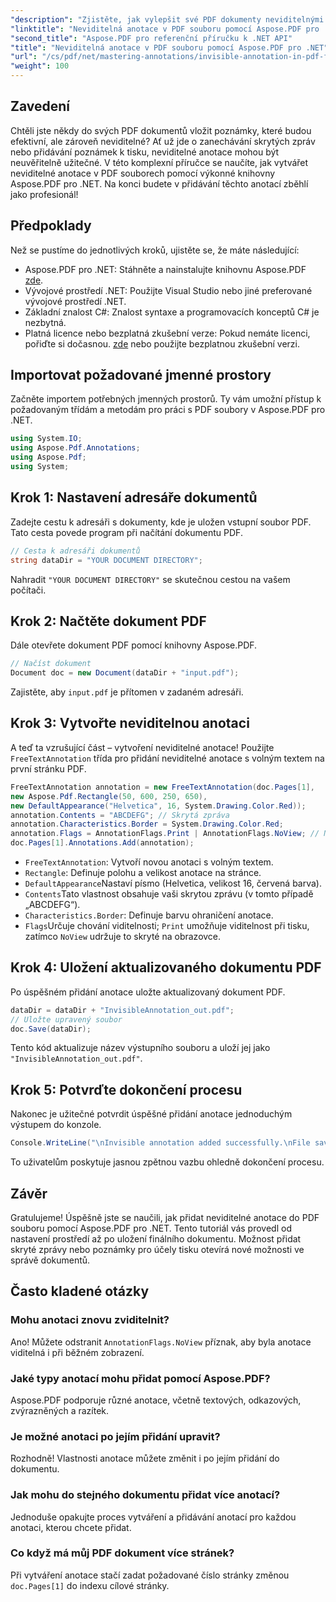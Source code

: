 ```yaml
---
"description": "Zjistěte, jak vylepšit své PDF dokumenty neviditelnými anotacemi pomocí Aspose.PDF pro .NET. Tento komplexní tutoriál vás provede procesem vytváření efektivních, ale diskrétních poznámek ve vašich PDF souborech."
"linktitle": "Neviditelná anotace v PDF souboru pomocí Aspose.PDF pro .NET"
"second_title": "Aspose.PDF pro referenční příručku k .NET API"
"title": "Neviditelná anotace v PDF souboru pomocí Aspose.PDF pro .NET"
"url": "/cs/pdf/net/mastering-annotations/invisible-annotation-in-pdf-file/"
"weight": 100
---
```


## Zavedení

Chtěli jste někdy do svých PDF dokumentů vložit poznámky, které budou efektivní, ale zároveň neviditelné? Ať už jde o zanechávání skrytých zpráv nebo přidávání poznámek k tisku, neviditelné anotace mohou být neuvěřitelně užitečné. V této komplexní příručce se naučíte, jak vytvářet neviditelné anotace v PDF souborech pomocí výkonné knihovny Aspose.PDF pro .NET. Na konci budete v přidávání těchto anotací zběhlí jako profesionál!

## Předpoklady

Než se pustíme do jednotlivých kroků, ujistěte se, že máte následující:

- Aspose.PDF pro .NET: Stáhněte a nainstalujte knihovnu Aspose.PDF [zde](https://releases.aspose.com/pdf/net/).
- Vývojové prostředí .NET: Použijte Visual Studio nebo jiné preferované vývojové prostředí .NET.
- Základní znalost C#: Znalost syntaxe a programovacích konceptů C# je nezbytná.
- Platná licence nebo bezplatná zkušební verze: Pokud nemáte licenci, pořiďte si dočasnou. [zde](https://purchase.aspose.com/temporary-license/) nebo použijte bezplatnou zkušební verzi.

## Importovat požadované jmenné prostory

Začněte importem potřebných jmenných prostorů. Ty vám umožní přístup k požadovaným třídám a metodám pro práci s PDF soubory v Aspose.PDF pro .NET.

```csharp
using System.IO;
using Aspose.Pdf.Annotations;
using Aspose.Pdf;
using System;
```

## Krok 1: Nastavení adresáře dokumentů

Zadejte cestu k adresáři s dokumenty, kde je uložen vstupní soubor PDF. Tato cesta povede program při načítání dokumentu PDF.

```csharp
// Cesta k adresáři dokumentů
string dataDir = "YOUR DOCUMENT DIRECTORY";
```

Nahradit `"YOUR DOCUMENT DIRECTORY"` se skutečnou cestou na vašem počítači.

## Krok 2: Načtěte dokument PDF

Dále otevřete dokument PDF pomocí knihovny Aspose.PDF.

```csharp
// Načíst dokument
Document doc = new Document(dataDir + "input.pdf");
```

Zajistěte, aby `input.pdf` je přítomen v zadaném adresáři.

## Krok 3: Vytvořte neviditelnou anotaci

A teď ta vzrušující část – vytvoření neviditelné anotace! Použijte `FreeTextAnnotation` třída pro přidání neviditelné anotace s volným textem na první stránku PDF.

```csharp
FreeTextAnnotation annotation = new FreeTextAnnotation(doc.Pages[1], 
new Aspose.Pdf.Rectangle(50, 600, 250, 650), 
new DefaultAppearance("Helvetica", 16, System.Drawing.Color.Red));
annotation.Contents = "ABCDEFG"; // Skrytá zpráva
annotation.Characteristics.Border = System.Drawing.Color.Red;
annotation.Flags = AnnotationFlags.Print | AnnotationFlags.NoView; // Neviditelný na obrazovce
doc.Pages[1].Annotations.Add(annotation);
```

- `FreeTextAnnotation`: Vytvoří novou anotaci s volným textem.
- `Rectangle`: Definuje polohu a velikost anotace na stránce.
- `DefaultAppearance`Nastaví písmo (Helvetica, velikost 16, červená barva).
- `Contents`Tato vlastnost obsahuje vaši skrytou zprávu (v tomto případě „ABCDEFG“).
- `Characteristics.Border`: Definuje barvu ohraničení anotace.
- `Flags`Určuje chování viditelnosti; `Print` umožňuje viditelnost při tisku, zatímco `NoView` udržuje to skryté na obrazovce.

## Krok 4: Uložení aktualizovaného dokumentu PDF

Po úspěšném přidání anotace uložte aktualizovaný dokument PDF.

```csharp
dataDir = dataDir + "InvisibleAnnotation_out.pdf";
// Uložte upravený soubor
doc.Save(dataDir);
```

Tento kód aktualizuje název výstupního souboru a uloží jej jako `"InvisibleAnnotation_out.pdf"`.

## Krok 5: Potvrďte dokončení procesu

Nakonec je užitečné potvrdit úspěšné přidání anotace jednoduchým výstupem do konzole.

```csharp
Console.WriteLine("\nInvisible annotation added successfully.\nFile saved at " + dataDir);
```

To uživatelům poskytuje jasnou zpětnou vazbu ohledně dokončení procesu.

## Závěr

Gratulujeme! Úspěšně jste se naučili, jak přidat neviditelné anotace do PDF souboru pomocí Aspose.PDF pro .NET. Tento tutoriál vás provedl od nastavení prostředí až po uložení finálního dokumentu. Možnost přidat skryté zprávy nebo poznámky pro účely tisku otevírá nové možnosti ve správě dokumentů.

## Často kladené otázky

### Mohu anotaci znovu zviditelnit?
Ano! Můžete odstranit `AnnotationFlags.NoView` příznak, aby byla anotace viditelná i při běžném zobrazení.

### Jaké typy anotací mohu přidat pomocí Aspose.PDF?
Aspose.PDF podporuje různé anotace, včetně textových, odkazových, zvýrazněných a razítek.

### Je možné anotaci po jejím přidání upravit?
Rozhodně! Vlastnosti anotace můžete změnit i po jejím přidání do dokumentu.

### Jak mohu do stejného dokumentu přidat více anotací?
Jednoduše opakujte proces vytváření a přidávání anotací pro každou anotaci, kterou chcete přidat.

### Co když má můj PDF dokument více stránek?
Při vytváření anotace stačí zadat požadované číslo stránky změnou `doc.Pages[1]` do indexu cílové stránky.